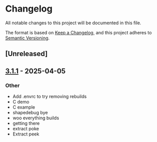 # Changelog

All notable changes to this project will be documented in this file.

The format is based on [Keep a Changelog](https://keepachangelog.com/en/1.0.0/),
and this project adheres to [Semantic Versioning](https://semver.org/spec/v2.0.0.html).

## [Unreleased]

## [3.1.1](https://github.com/bearcove/shapely/compare/shapely-poke-v3.1.0...shapely-poke-v3.1.1) - 2025-04-05

### Other

- Add .envrc to try removing rebuilds
- C demo
- C example
- shapedebug bye
- woo everything builds
- getting there
- extract poke
- Extract peek
